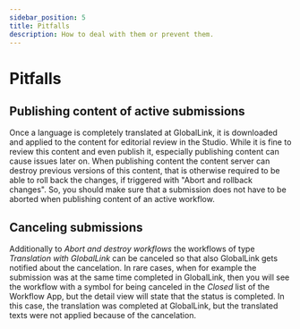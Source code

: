 ```yaml
---
sidebar_position: 5
title: Pitfalls
description: How to deal with them or prevent them.
---
```


# Pitfalls

## Publishing content of active submissions

Once a language is completely translated at GlobalLink, it is downloaded and
applied to the content for editorial review in the Studio. While it is fine to
review this content and even publish it, especially publishing content can cause
issues later on. When publishing content the content server can destroy previous
versions of this content, that is otherwise required to be able to roll back the
changes, if triggered with "Abort and rollback changes". So, you should make
sure that a submission does not have to be aborted when publishing content of an
active workflow.

## Canceling submissions

Additionally to _Abort and destroy workflows_ the workflows of type
_Translation with GlobalLink_ can be canceled so that also GlobalLink gets
notified about the cancelation. In rare cases, when for example the submission
was at the same time completed in GlobalLink, then you will see the workflow
with a symbol for being canceled in the _Closed_ list of the Workflow App, but
the detail view will state that the status is completed. In this case, the
translation was completed at GlobalLink, but the translated texts were not
applied because of the cancelation.
